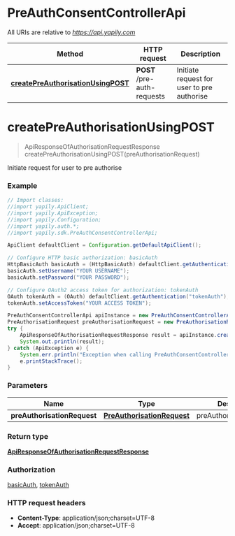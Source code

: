 # PreAuthConsentControllerApi

All URIs are relative to *https://api.yapily.com*

Method | HTTP request | Description
------------- | ------------- | -------------
[**createPreAuthorisationUsingPOST**](PreAuthConsentControllerApi.md#createPreAuthorisationUsingPOST) | **POST** /pre-auth-requests | Initiate request for user to pre authorise


<a name="createPreAuthorisationUsingPOST"></a>
# **createPreAuthorisationUsingPOST**
> ApiResponseOfAuthorisationRequestResponse createPreAuthorisationUsingPOST(preAuthorisationRequest)

Initiate request for user to pre authorise

### Example
```java
// Import classes:
//import yapily.ApiClient;
//import yapily.ApiException;
//import yapily.Configuration;
//import yapily.auth.*;
//import yapily.sdk.PreAuthConsentControllerApi;

ApiClient defaultClient = Configuration.getDefaultApiClient();

// Configure HTTP basic authorization: basicAuth
HttpBasicAuth basicAuth = (HttpBasicAuth) defaultClient.getAuthentication("basicAuth");
basicAuth.setUsername("YOUR USERNAME");
basicAuth.setPassword("YOUR PASSWORD");

// Configure OAuth2 access token for authorization: tokenAuth
OAuth tokenAuth = (OAuth) defaultClient.getAuthentication("tokenAuth");
tokenAuth.setAccessToken("YOUR ACCESS TOKEN");

PreAuthConsentControllerApi apiInstance = new PreAuthConsentControllerApi();
PreAuthorisationRequest preAuthorisationRequest = new PreAuthorisationRequest(); // PreAuthorisationRequest | preAuthorisationRequest
try {
    ApiResponseOfAuthorisationRequestResponse result = apiInstance.createPreAuthorisationUsingPOST(preAuthorisationRequest);
    System.out.println(result);
} catch (ApiException e) {
    System.err.println("Exception when calling PreAuthConsentControllerApi#createPreAuthorisationUsingPOST");
    e.printStackTrace();
}
```

### Parameters

Name | Type | Description  | Notes
------------- | ------------- | ------------- | -------------
 **preAuthorisationRequest** | [**PreAuthorisationRequest**](PreAuthorisationRequest.md)| preAuthorisationRequest |

### Return type

[**ApiResponseOfAuthorisationRequestResponse**](ApiResponseOfAuthorisationRequestResponse.md)

### Authorization

[basicAuth](../README.md#basicAuth), [tokenAuth](../README.md#tokenAuth)

### HTTP request headers

 - **Content-Type**: application/json;charset=UTF-8
 - **Accept**: application/json;charset=UTF-8

